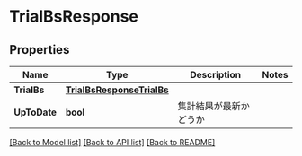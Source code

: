 # TrialBsResponse

## Properties

Name | Type | Description | Notes
------------ | ------------- | ------------- | -------------
**TrialBs** | [**TrialBsResponseTrialBs**](trialBsResponse_trial_bs.md) |  | 
**UpToDate** | **bool** | 集計結果が最新かどうか | 

[[Back to Model list]](../README.md#documentation-for-models) [[Back to API list]](../README.md#documentation-for-api-endpoints) [[Back to README]](../README.md)


